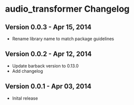 audio_transformer Changelog
=================

## Version 0.0.3 - Apr 15, 2014

- Rename library name to match package guidelines

## Version 0.0.2 - Apr 12, 2014

- Update barback version to 0.13.0
- Add changelog

## Version 0.0.1 - Apr 03, 2014

- Inital release
